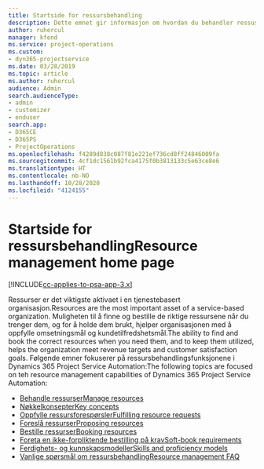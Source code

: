 ```yaml
---
title: Startside for ressursbehandling
description: Dette emnet gir informasjon om hvordan du behandler ressuser.
author: ruhercul
manager: kfend
ms.service: project-operations
ms.custom:
- dyn365-projectservice
ms.date: 03/28/2019
ms.topic: article
ms.author: ruhercul
audience: Admin
search.audienceType:
- admin
- customizer
- enduser
search.app:
- D365CE
- D365PS
- ProjectOperations
ms.openlocfilehash: f4289d838c087f81e221ef736cd8ff24846009fa
ms.sourcegitcommit: 4cf1dc1561b92fca4175f0b3813133c5e63ce8e6
ms.translationtype: HT
ms.contentlocale: nb-NO
ms.lasthandoff: 10/28/2020
ms.locfileid: "4124155"
---
```

# <a name="resource-management-home-page"></a><span data-ttu-id="1d477-103">Startside for ressursbehandling</span><span class="sxs-lookup"><span data-stu-id="1d477-103">Resource management home page</span></span>

[!INCLUDE[cc-applies-to-psa-app-3.x](../includes/cc-applies-to-psa-app-3x.md)]

<span data-ttu-id="1d477-104">Ressurser er det viktigste aktivaet i en tjenestebasert organisasjon.</span><span class="sxs-lookup"><span data-stu-id="1d477-104">Resources are the most important asset of a service-based organization.</span></span> <span data-ttu-id="1d477-105">Muligheten til å finne og bestille de riktige ressursene når du trenger dem, og for å holde dem brukt, hjelper organisasjonen med å oppfylle omsetningsmål og kundetilfredshetsmål.</span><span class="sxs-lookup"><span data-stu-id="1d477-105">The ability to find and book the correct resources when you need them, and to keep them utilized, helps the organization meet revenue targets and customer satisfaction goals.</span></span> <span data-ttu-id="1d477-106">Følgende emner fokuserer på ressursbehandlingsfunksjonene i Dynamics 365 Project Service Automation:</span><span class="sxs-lookup"><span data-stu-id="1d477-106">The following topics are focused on teh resource management capabilities of Dynamics 365 Project Service Automation:</span></span>

- [<span data-ttu-id="1d477-107">Behandle ressurser</span><span class="sxs-lookup"><span data-stu-id="1d477-107">Manage resources</span></span>](manage-resources.md)
- [<span data-ttu-id="1d477-108">Nøkkelkonsepter</span><span class="sxs-lookup"><span data-stu-id="1d477-108">Key concepts</span></span>](reports-key-concepts.md)
- [<span data-ttu-id="1d477-109">Oppfylle ressursforespørsler</span><span class="sxs-lookup"><span data-stu-id="1d477-109">Fulfilling resource requests</span></span>](resource-management-fulfill-requests.md)
- [<span data-ttu-id="1d477-110">Foreslå ressurser</span><span class="sxs-lookup"><span data-stu-id="1d477-110">Proposing resources</span></span>](resource-management-propose-resources.md)
- [<span data-ttu-id="1d477-111">Bestille ressurser</span><span class="sxs-lookup"><span data-stu-id="1d477-111">Booking resources</span></span>](resource-management-book-resources-scheduleboard.md)
- [<span data-ttu-id="1d477-112">Foreta en ikke-forpliktende bestilling på krav</span><span class="sxs-lookup"><span data-stu-id="1d477-112">Soft-book requirements</span></span>](resource-management-softbook-requirements.md)
- [<span data-ttu-id="1d477-113">Ferdighets- og kunnskapsmodeller</span><span class="sxs-lookup"><span data-stu-id="1d477-113">Skills and proficiency models</span></span>](resource-management-skills-proficiency.md)
- [<span data-ttu-id="1d477-114">Vanlige spørsmål om ressursbehandling</span><span class="sxs-lookup"><span data-stu-id="1d477-114">Resource management FAQ</span></span>](resource-management-faq.md)
